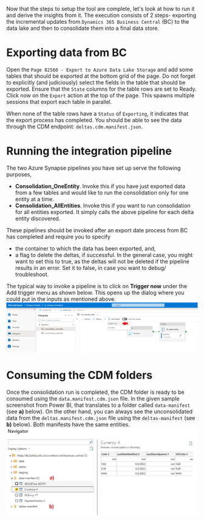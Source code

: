 Now that the steps to setup the tool are complete, let's look at how to run it and derive the insights from it. The execution consists of 2 steps- exporting the incremental updates from `Dynamics 365 Business Central` (BC) to the data lake and then to consolidate them into a final data store.

# Exporting data from BC
Open the `Page 82560 - Export to Azure Data Lake Storage` and add some tables that should be exported at the bottom grid of the page. Do not forget to explicitly (and judiciously) select the fields in the table that should be exported. Ensure that the `State` columns for the table rows are set to Ready. Click now on the `Export` action at the top of the page. This spawns multiple sessions that export each table in parallel. 

When none of the table rows have a `Status` of `Exporting`, it indicates that the export process has completed. You should be able to see the data through the CDM endpoint: `deltas.cdm.manifest.json`.

# Running the integration pipeline
The two Azure Synapse pipelines you have set up serve the following purposes,
- **Consolidation_OneEntity**\. Invoke this if you have just exported data from a few tables and would like to run the consolidation only for one entity at a time.
- **Consolidation_AllEntities**\. Invoke this if you want to run consolidation for all entities exported. It simply calls the above pipeline for each delta entity discovered.

These pipelines should be invoked after an export date process from BC has completed and require you to specify
- the container to which the data has been exported, and,
- a flag to delete the deltas, if successful. In the general case, you might want to set this to true, as the deltas will not be deleted if the pipeline results in an error. Set it to false, in case you want to debug/ troubleshoot.

The typical way to invoke a pipeline is to click on **Trigger now** under the Add trigger menu as shown below. This opens up the dialog where you could put in the inputs as mentioned above. 
![Trigger pipeline run](/.assets/synapseTriggerNow.png)

# Consuming the CDM folders
Once the consolidation run is completed, the CDM folder is ready to be consumed using the `data.manifest.cdm.json` file. In the given sample screenshot from Power BI, that translates to a folder called `data-manifest` (see **a)** below). On the other hand, you can always see the unconsolidated data from the `deltas.manifest.cdm.json` file using the `deltas-manifest` (see **b)** below). Both manifests have the same entities.
![Sample Power BI](/.assets/powerBI.png)